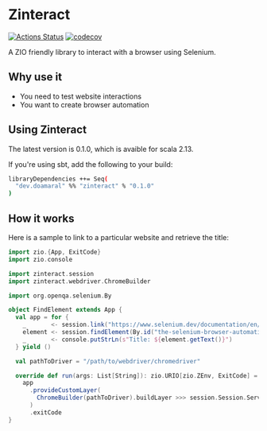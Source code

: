 # Zinteract

[![Actions Status](https://github.com/dylandoamaral/zinteract/workflows/Scala%20CI/badge.svg)](https://github.com/dylandoamaral/zinteract/actions)
[![codecov](https://codecov.io/gh/dylandoamaral/zinteract/branch/master/graph/badge.svg)](https://codecov.io/gh/dylandoamaral/zinteract)

A ZIO friendly library to interact with a browser using Selenium.

## Why use it

- You need to test website interactions
- You want to create browser automation

## Using Zinteract

The latest version is 0.1.0, which is avaible for scala 2.13.

If you're using sbt, add the following to your build:

```bash
libraryDependencies ++= Seq(
  "dev.doamaral" %% "zinteract" % "0.1.0"
)
```

## How it works

Here is a sample to link to a particular website and retrieve the title:

```scala
import zio.{App, ExitCode}
import zio.console

import zinteract.session
import zinteract.webdriver.ChromeBuilder

import org.openqa.selenium.By

object FindElement extends App {
  val app = for {
    _       <- session.link("https://www.selenium.dev/documentation/en/")
    element <- session.findElement(By.id("the-selenium-browser-automation-project"))
    _       <- console.putStrLn(s"Title: ${element.getText()}")
  } yield ()

  val pathToDriver = "/path/to/webdriver/chromedriver"

  override def run(args: List[String]): zio.URIO[zio.ZEnv, ExitCode] =
    app
      .provideCustomLayer(
        ChromeBuilder(pathToDriver).buildLayer >>> session.Session.Service.live
      )
      .exitCode
}

```
